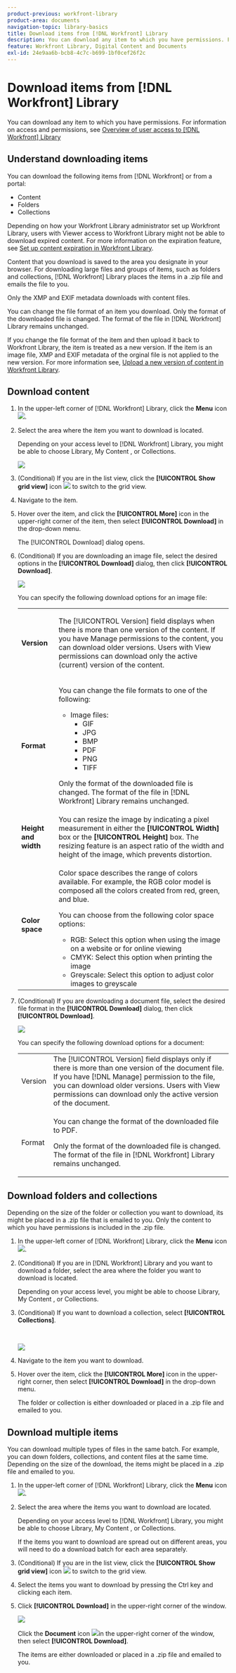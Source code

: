 ```yaml
---
product-previous: workfront-library
product-area: documents
navigation-topic: library-basics
title: Download items from [!DNL Workfront] Library
description: You can download any item to which you have permissions. For information on access and permissions, see Overview of user access to [!DNL Workfront] Library
feature: Workfront Library, Digital Content and Documents
exl-id: 24e9aa6b-bcb8-4c7c-b699-1bf0cef26f2c
---
```

# Download items from [!DNL Workfront] Library

You can download any item to which you have permissions. For information on access and permissions, see [Overview of user access to [!DNL Workfront] Library](../../../workfront-library/administration-and-setup/user-access/user-access-overview.md)

## Understand downloading items

You can download the following items from [!DNL Workfront] or from a portal:

* Content
* Folders
* Collections

Depending on how your Workfront Library administrator set up Workfront Library, users with Viewer access to Workfront Library might not be able to download expired content. For more information on the expiration feature, see [Set up content expiration in Workfront Library](../../../workfront-library/administration-and-setup/workfront-library-setup/set-up-content-expiration-in-library.md).

Content that you download is saved to the area you designate in your browser. For downloading large files and groups of items, such as folders and collections, [!DNL Workfront] Library places the items in a .zip file and emails the file to you.

Only the XMP and EXIF metadata downloads with content files.

You can change the file format of an item you download. Only the format of the downloaded file is changed. The format of the file in [!DNL Workfront] Library remains unchanged.

If you change the file format of the item and then upload it back to Workfront Library, the item is treated as a new version. If the item is an image file, XMP and EXIF metadata of the orginal file is not applied to the new version. For more information see, [Upload a new version of content in Workfront Library](../../../workfront-library/content-management/content-versioning/upload-new-version-of-content.md).

## Download content

1. In the upper-left corner of [!DNL Workfront] Library, click the **Menu** icon ![](assets/library-menu-icon.png).
1. Select the area where the item you want to download is located.

   Depending on your access level to [!DNL Workfront] Library, you might be able to choose Library, My Content , or Collections.

   ![](assets/library-left-panel---new-350x217.png)

1. (Conditional) If you are in the list view, click the **[!UICONTROL Show grid view]** icon ![](assets/grid-view-icon.png) to switch to the grid view.
1. Navigate to the item.
1. Hover over the item, and click the **[!UICONTROL More]** icon in the upper-right corner of the item, then select **[!UICONTROL Download]** in the drop-down menu.

   The [!UICONTROL Download] dialog opens.

1. (Conditional) If you are downloading an image file, select the desired options in the **[!UICONTROL Download]** dialog, then click **[!UICONTROL Download]**.

   ![](assets/downloadimage-286x300.png)

   You can specify the following download options for an image file:

   <table style="table-layout:auto"> 
    <col> 
    <col> 
    <tbody> 
     <tr> 
      <td role="rowheader"><strong>Version</strong> </td> 
      <td> <p>The [!UICONTROL Version] field displays when there is more than one version of the content. If you have Manage permissions to the content, you can download older versions. Users with View permissions can download only the active (current) version of the content.</p> </td> 
     </tr> 
     <tr> 
      <td role="rowheader"><strong>Format</strong> </td> 
      <td> <p>You can change the file formats to one of the following:</p> 
       <ul> 
        <li>Image files:
         <ul>
          <li>GIF</li>
          <li>JPG</li>
          <li>BMP</li>
          <li>PDF</li>
          <li>PNG</li>
          <li>TIFF</li>
         </ul></li> 
       </ul> <p>Only the format of the downloaded file is changed. The format of the file in [!DNL Workfront] Library remains unchanged. </p> </td> 
     </tr> 
     <tr> 
      <td role="rowheader"><strong>Height and width</strong> </td> 
      <td> You can resize the image by indicating a pixel measurement in either the <strong>[!UICONTROL Width]</strong> box or the <strong>[!UICONTROL Height]</strong> box. The resizing feature is an aspect ratio of the width and height of the image, which prevents distortion.</td> 
     </tr> 
     <tr> 
      <td role="rowheader"><strong>Color space</strong> </td> 
      <td> <p>Color space describes the range of colors available. For example, the RGB color model is composed all the colors created from red, green, and blue. </p> <p>You can choose from the following color space options:</p> 
       <ul> 
        <li>RGB: Select this option when using the image on a website or for online viewing</li> 
        <li>CMYK: Select this option when printing the image</li> 
        <li>Greyscale: Select this option to adjust color images to greyscale</li> 
       </ul> </td> 
     </tr> 
    </tbody> 
   </table>

1. (Conditional) If you are downloading a document file, select the desired file format in the **[!UICONTROL Download]** dialog, then click **[!UICONTROL Download]**.

   ![](assets/docdownload-289x202.png)

   You can specify the following download options for a document:

   <table style="table-layout:auto"> 
    <col> 
    <col> 
    <tbody> 
     <tr> 
      <td role="rowheader">Version</td> 
      <td>The [!UICONTROL Version] field displays only if there is more than one version of the document file. If you have [!DNL Manage] permission to the file, you can download older versions. Users with View permissions can download only the active version of the document.</td> 
     </tr> 
     <tr> 
      <td role="rowheader">Format</td> 
      <td> <p>You can change the format of the downloaded file to PDF.</p> <p>Only the format of the downloaded file is changed. The format of the file in [!DNL Workfront] Library remains unchanged. </p> </td> 
     </tr> 
    </tbody> 
   </table>

## Download folders and collections

Depending on the size of the folder or collection you want to download, its might be placed in a .zip file that is emailed to you. Only the content to which you have permissions is included in the .zip file.

1. In the upper-left corner of [!DNL Workfront] Library, click the **Menu** icon ![](assets/library-menu-icon.png).
1. (Conditional) If you are in [!DNL Workfront] Library and you want to download a folder, select the area where the folder you want to download is located.

   Depending on your access level, you might be able to choose Library, My Content , or Collections.

1. (Conditional) If you want to download a collection, select **[!UICONTROL Collections]**.

   &nbsp;

   ![](assets/collections-350x125.png)

1. Navigate to the item you want to download.
1. Hover over the item, click the **[!UICONTROL More]** icon in the upper-right corner, then select **[!UICONTROL Download]** in the drop-down menu.

   The folder or collection is either downloaded or placed in a .zip file and emailed to you.

## Download multiple items

You can download multiple types of files in the same batch. For example, you can down folders, collections, and content files at the same time. Depending on the size of the download, the items might be placed in a .zip file and emailed to you.

1. In the upper-left corner of [!DNL Workfront] Library, click the **Menu** icon ![](assets/library-menu-icon.png).
1. Select the area where the items you want to download are located.

   Depending on your access level to [!DNL Workfront] Library, you might be able to choose Library, My Content , or Collections.

   If the items you want to download are spread out on different areas, you will need to do a download batch for each area separately.

1. (Conditional) If you are in the list view, click the **[!UICONTROL Show grid view]** icon ![](assets/grid-view-icon.png) to switch to the grid view.
1. Select the items you want to download by pressing the Ctrl key and clicking each item.
1. Click **[!UICONTROL Download]** in the upper-right corner of the window.

   ![](assets/downloadbtn-350x73.png)

   Click the **Document** icon ![](assets/library-document-icon.png)in the upper-right corner of the window, then select **[!UICONTROL Download]**.

   The items are either downloaded or placed in a .zip file and emailed to you.

